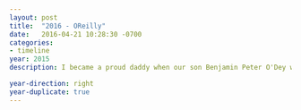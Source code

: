 ```yaml
---
layout: post
title:  "2016 - OReilly"
date:   2016-04-21 10:28:30 -0700
categories:
- timeline
year: 2015
description: I became a proud daddy when our son Benjamin Peter O'Dey was born on October 11.

year-direction: right
year-duplicate: true
---
```

